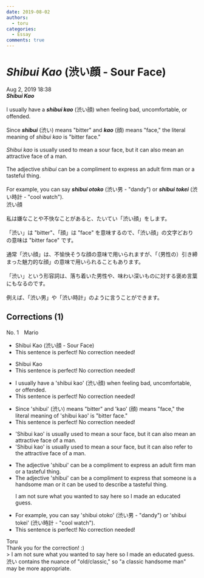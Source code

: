 ```yaml
---
date: 2019-08-02
authors:
  - toru
categories:
  - Essay
comments: true
---
```


# <strong><em>Shibui Kao</strong></em> (渋い顔 - Sour Face)
<div class="date">Aug 2, 2019 18:38</div>
<div id="post"><div id="body_show_ori">
<strong><em>Shibui Kao</strong></em><br/><br/>I usually have a <strong><em>shibui kao</em></strong> (渋い顔) when feeling bad, uncomfortable, or offended.<br/><br/>Since <strong><em>shibui</em></strong> (渋い) means "bitter" and <strong><em>kao</em></strong> (顔) means "face," the literal meaning of <em>shibui kao</em> is "bitter face."<br/><br/><em>Shibui kao</em> is usually used to mean a sour face, but it can also mean an attractive face of a man.<br/><br/>The adjective <em>shibui</em> can be a compliment to express an adult firm man or a tasteful thing. <br/><br/>For example, you can say <strong><em>shibui otoko</em></strong> (渋い男 - "dandy") or <strong><em>shibui tokei</em></strong> (渋い時計 - "cool watch").
</div></div>

<!-- more -->

<div id="post_ja"><div id="body_show_mo">
渋い顔<br/><br/>私は嫌なことや不快なことがあると、たいてい「渋い顔」をします。<br/><br/>「渋い」は "bitter"、「顔」は "face" を意味するので、「渋い顔」の文字どおりの意味は "bitter face" です。<br/><br/>通常「渋い顔」は、不愉快そうな顔の意味で用いられますが、「（男性の）引き締まった魅力的な顔」の意味で用いられることもあります。<br/><br/>「渋い」という形容詞は、落ち着いた男性や、味わい深いものに対する褒め言葉にもなるのです。<br/><br/>例えば、「渋い男」や「渋い時計」のように言うことができます。
</div></div>

## Corrections (1)
<div id="block"><div class="first_name"> No. 1　<span class="just_name">Mario</span></div><div id="block2">
<ul class="correction_field">
<li class="incorrect">Shibui Kao (渋い顔 - Sour Face)</li>
<li class="corrected perfect">This sentence is perfect! No correction needed!</li>
</ul>
<ul class="correction_field">
<li class="incorrect">Shibui Kao</li>
<li class="corrected perfect">This sentence is perfect! No correction needed!</li>
</ul>
<ul class="correction_field">
<li class="incorrect">I usually have a 'shibui kao' (渋い顔) when feeling bad, uncomfortable, or offended.</li>
<li class="corrected perfect">This sentence is perfect! No correction needed!</li>
</ul>
<ul class="correction_field">
<li class="incorrect">Since 'shibui' (渋い) means "bitter" and 'kao' (顔) means "face," the literal meaning of 'shibui kao' is "bitter face."</li>
<li class="corrected perfect">This sentence is perfect! No correction needed!</li>
</ul>
<ul class="correction_field">
<li class="incorrect">'Shibui kao' is usually used to mean a sour face, but it can also mean an attractive face of a man.</li>
<li class="corrected correct">
'Shibui kao' is usually used to mean a sour face, but it can also <span class="f_blue">refer to the</span> attractive face of a man.
</li>
</ul>
<ul class="correction_field">
<li class="incorrect">The adjective 'shibui' can be a compliment to express an adult firm man or a tasteful thing.</li>
<li class="corrected correct">
The adjective 'shibui' can be a compliment to express that someone is a handsome man or it can be used to describe a tasteful thing.
<p class="correction_comment">I am not sure what you wanted to say here so I made an educated guess.</p>
</li>
</ul>
<ul class="correction_field">
<li class="incorrect">For example, you can say 'shibui otoko' (渋い男 - "dandy") or 'shibui tokei' (渋い時計 - "cool watch").</li>
<li class="corrected perfect">This sentence is perfect! No correction needed!</li>
</ul>
</div><div class="name"><span class="just_name">Toru</span><br>
Thank you for the correction! :)<br/>&gt; I am not sure what you wanted to say here so I made an educated guess.<br/>渋い contains the nuance of "old/classic," so "a classic handsome man" may be more appropriate.
</div>
</div>

